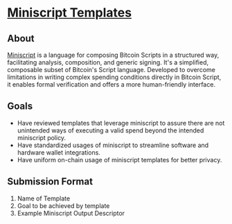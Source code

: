 # [Miniscript Templates](https://github.com/Blockstream/miniscript-templates)


## About

[Miniscript](https://bitcoin.sipa.be/miniscript/) is a language for composing Bitcoin Scripts in a structured way, facilitating analysis, composition, and generic signing. It's a simplified, composable subset of Bitcoin's Script language. Developed to overcome limitations in writing complex spending conditions directly in Bitcoin Script, it enables formal verification and offers a more human-friendly interface.

## Goals

- Have reviewed templates that leverage miniscript to assure there are not unintended ways of executing a valid spend beyond the intended miniscript policy.
- Have standardized usages of miniscript to streamline software and hardware wallet integrations.
- Have uniform on-chain usage of miniscript templates for better privacy.

## Submission Format

1. Name of Template
2. Goal to be achieved by template
3. Example Miniscript Output Descriptor
